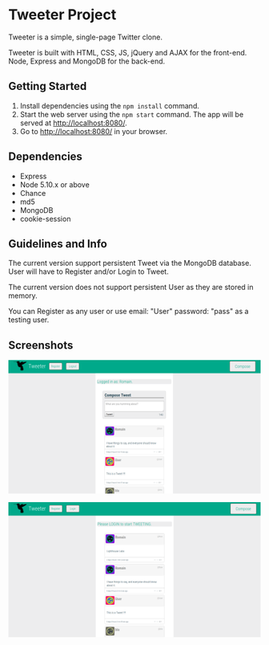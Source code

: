 # Tweeter Project

Tweeter is a simple, single-page Twitter clone.

Tweeter is built with HTML, CSS, JS, jQuery and AJAX for the front-end. Node, Express and MongoDB for the back-end.

## Getting Started

1. Install dependencies using the `npm install` command.
2. Start the web server using the `npm start` command. The app will be served at <http://localhost:8080/>.
3. Go to <http://localhost:8080/> in your browser.

## Dependencies

- Express
- Node 5.10.x or above
- Chance
- md5
- MongoDB
- cookie-session

## Guidelines and Info

The current version support persistent Tweet via the MongoDB database. User will have to Register and/or Login to Tweet.

The current version does not support persistent User as they are stored in memory.

You can Register as any user or use email: "User" password: "pass" as a testing user.


## Screenshots

!["Screenshot of Main page"](https://github.com/Zushisan/tweeter/blob/master/docs/tweeter-main-page.png?raw=true)

!['Screenshot of Main page again"](https://github.com/Zushisan/tweeter/blob/master/docs/tweeter-main-page-2.png?raw=true)


